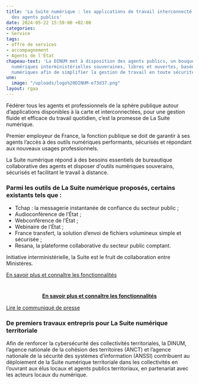 ```yaml
---
title: 'La Suite numérique : les applications de travail interconnecté à disposition
  des agents publics'
date: 2024-05-22 15:59:00 +02:00
categories:
- Service
tags:
- offre de services
- accompagnement
- Agents de l'État
chapeau-text: 'La DINUM met à disposition des agents publics, un bouquet d’applications
  numériques interministérielles souveraines, libres et ouvertes, basées sur des communs
  numériques afin de simplifier la gestion de travail en toute sécurité. '
une:
  image: "/uploads/logo%20DINUM-e73d37.png"
layout: rgaa
---
```


Fédérer tous les agents et professionnels de la sphère publique autour d’applications disponibles à la carte et interconnectées, pour une gestion fluide et efficace du travail quotidien, c’est la promesse de La Suite numérique.

Premier employeur de France, la fonction publique se doit de garantir à ses agents l’accès à des outils numériques performants, sécurisés et répondant aux nouveaux usages professionnels.

La Suite numérique répond à des besoins essentiels de bureautique collaborative des agents et disposer d'outils numériques souverains, sécurisés et facilitant le travail à distance. 

### Parmi les outils de La Suite numérique proposés, certains existants tels que :

* Tchap : la messagerie instantanée de confiance du secteur public ;
* Audioconférence de l’État ;
* Webconférence de l’État ;
* Webinaire de l’État ;
* France transfert, la solution d’envoi de fichiers volumineux simple et sécurisée ;
* Resana, la plateforme collaborative du secteur public comptant.

Initiative interministérielle, la Suite est le fruit de collaboration entre Ministères. 

[En savoir plus et connaître les fonctionnalités]( )

<div align="center" style="margin-bottom: 15px; margin-top: 40px"><a href="http://lasuite.numerique.gouv.fr/" class="button" title="En savoir plus et connaître les fonctionnalités  - Lien externe"><b>En savoir plus et connaître les fonctionnalités </b></a></div>

[Lire le communiqué de presse](https://www.numerique.gouv.fr/espace-presse/lancement-suite-numerique-collaborative/)

### De premiers travaux entrepris pour La Suite numérique territoriale

Afin de renforcer la cybersécurité des collectivités territoriales, la DINUM, l’agence nationale de la cohésion des territoires (ANCT) et l’agence nationale de la sécurité des systèmes d’information (ANSSI) contribuent au déploiement de la Suite numérique territoriale dans les collectivités en l’ouvrant aux élus locaux et agents publics territoriaux, en partenariat avec les acteurs locaux du numérique.

